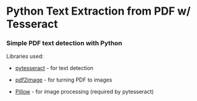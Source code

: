 # Python Text Extraction from PDF w/ Tesseract

### Simple PDF text detection with Python 

Libraries used:

- [pytesseract](https://pypi.org/project/pytesseract/) - for text detection

- [pdf2image](https://pypi.org/project/pdf2image/) - for turning PDF to images

- [Pillow](https://pypi.org/project/Pillow/) - for image processing (required by pytesseract)
